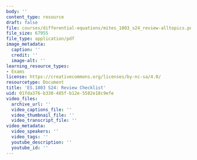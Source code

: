 ```yaml
---
body: ''
content_type: resource
draft: false
file: courses/differential-equations/mites_1803_s24_review-alltopics.pdf
file_size: 67955
file_type: application/pdf
image_metadata:
  caption: ''
  credit: ''
  image-alt: ''
learning_resource_types:
- Exams
license: https://creativecommons.org/licenses/by-nc-sa/4.0/
resourcetype: Document
title: 'ES.1803 S24: Review Checklist'
uid: 01fda376-b330-485f-b12e-5582e18c9efe
video_files:
  archive_url: ''
  video_captions_file: ''
  video_thumbnail_file: ''
  video_transcript_file: ''
video_metadata:
  video_speakers: ''
  video_tags: ''
  youtube_description: ''
  youtube_id: ''
---
```

